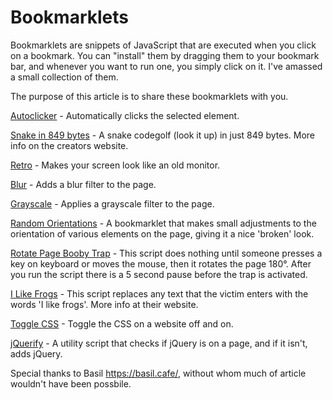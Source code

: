 # Bookmarklets

Bookmarklets are snippets of JavaScript that are executed when you click on a bookmark. You can "install" them by dragging them to your bookmark bar, and whenever you want to run one, you simply click on it. I've amassed a small collection of them.

The purpose of this article is to share these bookmarklets with you.


<p><a href="javascript:var DELAY = 1;var autoClickerStyleElement = document.createElement(&quot;style&quot;);autoClickerStyleElement.innerHTML=&quot;*{cursor: crosshair !important;}&quot;;document.body.appendChild(autoClickerStyleElement);function addClicker(e) {if(!e.isTrusted) {return;}if(e.target.classList.contains(&quot;auto-clicker-target&quot;)) {e.target.classList.remove(&quot;auto-clicker-target&quot;);} else {e.target.classList.add(&quot;auto-clicker-target&quot;);}document.body.removeChild(autoClickerStyleElement);document.body.removeEventListener(&quot;click&quot;, addClicker);e.preventDefault();autoClick(e.target);}function autoClick(element) {if(element.classList.contains(&quot;auto-clicker-target&quot;)) {element.click();setTimeout(function(){ autoClick(element); }, DELAY);}}document.body.addEventListener(&quot;click&quot;, addClicker, 0);">Autoclicker</a> - Automatically clicks the selected element.</p>

<p><a href="javascript:Q=64;m=b=Q*Q;a=[P=l=u=d=p=S=w=0];u=89;f=(h=j=t=(b+Q)/2)-1;(B=(D=document).body).appendChild(x=D.createElement(&quot;p&quot;));(X=x.style).position=&quot;fixed&quot;;X.left=X.top=0;X.background=&quot;#FFF&quot;;x.innerHTML=&quot;<p></p><canvas>&quot;;v=(s=x.childNodes)[0];(s=s[1]).width=s.height=5*Q;c=s.getContext(&quot;2d&quot;); onkeydown=onblur=F=function(e,g){g?a[f]?(w+=m,f=Math.random(l+=8)*(R=Q-2)*R|(u=0),F(f+=Q+1+2*(f/R|0),g)):F(f):0>e?(l?--l:(y=t,t=a[t]-2,F(y)),S+=(w*=0.8)/4,m=999/(u++ +10),a[h+=[-1,-Q,1,Q][d=p]]?B.removeChild(x,alert(&quot;Game Over&quot;)):(F(h),F(e,j=h),v.innerHTML=P?(setTimeout(F,50,e,0),S|0):&quot;Press P&quot;)):-e?(y=(a[e]=e<Q|e>=Q*Q-Q|!(e%Q)|e%Q==Q-1|2*(e==h))+(e==f),e==h&amp;&amp;(a[j]=2+h),c.fillStyle=&quot;hsl(&quot;+99*!a[e]+&quot;,&quot;+2*m+&quot;%,&quot;+50*y+&quot;%)&quot;,c.fillRect(e%Q*5,5*(e/Q|0),5,5)):isNaN(y=e.keyCode-37)|43==y?(P=y&amp;&amp;!P)&amp;&amp;F(-1): p=!P|y&amp;-4|!(y^2^d)?p:y;return!1};for(;--b;F(b));void F(-1);">Snake in 849 bytes</a> - A snake codegolf (look it up) in just 849 bytes. More info on the creators website.</p>


<p><a href="javascript: (function () {  const css = `    :root {      --filter-chain: sepia(90%) invert(100%) hue-rotate(180deg) blur(0.2px) brightness(170%);    }    body {      background-blend-mode: overlay;      background-color: #0A0A0A;      text-shadow:        0 0 5px rgba(1, 1, 1, 0.8),        0 0 1em rgba(255, 200, 200, 0.6),        0 0 10px rgba(255, 192, 192, 0.3);    }    body > *:not(.mt-overlay) {      background-blend-mode: overlay;      background-color: transparent;      filter: var(--filter-chain) !important;      -webkit-filter: var(--filter-chain) !important;    }    img, video {      --filter-chain: invert(100%) blur(1px) brightness(80%);      filter: var(--filter-chain);      -webkit-filter: var(--filter-chain);    }    .mt-overlay {      position: fixed;      top: 0;      left: 0;      width: 100%;      height: 100%;      z-index: 2147483647;      pointer-events: none;    }    #mt-grill {      background-image: url(data:image/png;base64,iVBORw0KGgoAAAANSUhEUgAAADAAAAAwCAMAAABg3Am1AAAAJ1BMVEUAAGwAANkAAP8ALAAANAAAbAAA2QAA3gAA4QAA/wBsAADZAAD/AACoIOABAAAAVUlEQVR42u2RwQ3AIAwDHVoMIew/bxdIJPj14Z91VhRLhxWxOtlhdpQRewfdaa3ZSb4+uJ/EJ68rDp/5gIrDR15UHPPNX1dcHuRBHuRBHuRBHv7r4QOHFTeZ7vvIdwAAAABJRU5ErkJggg==);      background-size: 17px;      mix-blend-mode: soft-light;    }    #mt-noise {      background-image: url(https://gyng.github.io/maketerm/i/noise.gif); /* Too big for a bookmarklet */      background-size: 60px;      mix-blend-mode: hard-light;      opacity: 0.4;    }    #mt-scanlines {      background-image: url(https://gyng.github.io/maketerm/i/scanlines.gif); /* Too big for a bookmarklet */      background-size: 192px;      mix-blend-mode: screen;      opacity: 0.1;    }    #mt-orange {      background-color: #FCE05F;      mix-blend-mode: color-burn;      opacity: 0.5;    }  `;  const style = document.createElement('style');  style.type = 'text/css';  if (style.styleSheet) {    style.styleSheet.cssText = css;  } else {    style.appendChild(document.createTextNode(css));  }  document.head.appendChild(style);  const makeOverlay = (id) => Object.assign(document.createElement('div'), { id, className: 'mt-overlay' });  const makeAndAddOverlay = (id) => document.body.appendChild(makeOverlay(id));  ['mt-grill', 'mt-noise', 'mt-scanlines', 'mt-orange'].forEach(makeAndAddOverlay);  console.log('%EF%BC%A8%EF%BC%A5%EF%BC%AC%EF%BC%AC%EF%BC%AF%E3%80%80%EF%BC%B7%EF%BC%AF%EF%BC%B2%EF%BC%AC%EF%BC%A4');}());">Retro</a> - Makes your screen look like an old monitor.</p>

<p><a href="javascript: (function () { document.body.style.filter = 'blur(5px)'; })();">Blur</a> - Adds a blur filter to the page.</p>

<p><a href="javascript: (function () { document.body.style.filter = 'grayscale(1)'; })();">Grayscale</a> - Applies a grayscale filter to the page.</p>

<p><a href="javascript:(function(){['', '-ms-', '-webkit-', '-o-', '-moz-'].map(function(prefix){Array.prototype.slice.call(document.querySelectorAll('div,p,span,img,a,body')).map(function(el){el.style[prefix + 'transform'] = 'rotate(' + (Math.floor(Math.random() * 3) - 1) + 'deg)';});});}())">Random Orientations</a> - A bookmarklet that makes small adjustments to the orientation of various elements on the page, giving it a nice 'broken' look.</p>

<p><a href="javascript:(function(){setTimeout(function(){document.onmousemove = document.onkeypress = function(){['', '-ms-', '-webkit-', '-o-', '-moz-'].map(function(prefix){document.body.style[prefix + 'transition'] = prefix + 'transform 3s';document.body.style[prefix + 'transform'] = 'rotate(180deg)';});}}, 5000);}())">Rotate Page Booby Trap</a> - This script does nothing until someone presses a key on keyboard or moves the mouse, then it rotates the page 180°. After you run the script there is a 5 second pause before the trap is activated.</p>

<p><a href="javascript:(function(){(function(){var TEXT = 'i like frogs ';Array.prototype.slice.call(document.querySelectorAll('input[type=text],textarea')).map(function(el){el.onkeypress=function(evt){var charCode = typeof evt.which == 'number' ? evt.which : evt.keyCode;if (charCode &amp;&amp; charCode > 31) {var start = this.selectionStart, end = this.selectionEnd;this.value = this.value.slice(0, start) + TEXT[start % TEXT.length] + this.value.slice(end);this.selectionStart = this.selectionEnd = start + 1;}return false;}});}());}())">I Like Frogs</a> - This script replaces any text that the victim enters with the words 'I like frogs'. More info at their website.</p>

<p><a href="javascript:(function(){function d(a,b){a.setAttribute(&quot;data-css-storage&quot;,b)}function e(a){var b=a.getAttribute(&quot;data-css-storage&quot;);a.removeAttribute(&quot;data-css-storage&quot;);return b}var c=[];(function(){var a=document.body,b=a.hasAttribute(&quot;data-css-disabled&quot;);b?a.removeAttribute(&quot;data-css-disabled&quot;):a.setAttribute(&quot;data-css-disabled&quot;,&quot;&quot;);return b})()?(c=document.querySelectorAll(&quot;[data-css-storage]&quot;),[].slice.call(c).forEach(function(a){&quot;STYLE&quot;===a.tagName?a.innerHTML=e(a):&quot;LINK&quot;===a.tagName?a.disabled=!1:a.style.cssText=e(a)})):(c=document.querySelectorAll(&quot;[style], link, style&quot;),[].slice.call(c).forEach(function(a){&quot;STYLE&quot;===a.tagName?(d(a,a.innerHTML),a.innerHTML=&quot;&quot;):&quot;LINK&quot;===a.tagName?(d(a,&quot;&quot;),a.disabled=!0):(d(a,a.style.cssText),a.style.cssText=&quot;&quot;)}))})();">Toggle CSS</a> - Toggle the CSS on a website off and on.</p>

<p><a href="javascript:(function(){var%20el=document.createElement(%22div%22),b=document.getElementsByTagName(%22body%22)[0],otherlib=!1,msg=%22%22;el.style.position=%22fixed%22,el.style.height=%2232px%22,el.style.width=%22220px%22,el.style.marginLeft=%22-110px%22,el.style.top=%220%22,el.style.left=%2250%25%22,el.style.padding=%225px%2010px%22,el.style.zIndex=1001,el.style.fontSize=%2212px%22,el.style.color=%22#222%22,el.style.backgroundColor=%22#f99%22;function%20showMsg(){var%20txt=document.createTextNode(msg);el.appendChild(txt),b.appendChild(el),window.setTimeout(function(){txt=null,typeof%20jQuery==%22undefined%22?b.removeChild(el):(jQuery(el).fadeOut(%22slow%22,function(){jQuery(this).remove()}),otherlib&amp;&amp;(window.$jq=jQuery.noConflict()))},2500)}if(typeof%20jQuery!=%22undefined%22)return%20msg=%22This%20page%20already%20using%20jQuery%20v%22+jQuery.fn.jquery,showMsg();typeof%20$==%22function%22&amp;&amp;(otherlib=!0);function%20getScript(url,success){var%20script=document.createElement(%22script%22);script.src=url;var%20head=document.getElementsByTagName(%22head%22)[0],done=!1;script.onload=script.onreadystatechange=function(){!done&amp;&amp;(!this.readyState||this.readyState==%22loaded%22||this.readyState==%22complete%22)&amp;&amp;(done=!0,success(),script.onload=script.onreadystatechange=null,head.removeChild(script))},head.appendChild(script)}getScript(%22http://code.jquery.com/jquery.min.js%22,function(){return%20typeof%20jQuery==%22undefined%22?msg=%22Sorry,%20but%20jQuery%20was%20not%20able%20to%20load%22:(msg=%22This%20page%20is%20now%20jQuerified%20with%20v%22+jQuery.fn.jquery,otherlib&amp;&amp;(msg+=%22%20and%20noConflict().%20Use%20$jq(),%20not%20$().%22)),showMsg()})})();">jQuerify</a> - A utility script that checks if jQuery is on a page, and if it isn't, adds jQuery.</p>

Special thanks to Basil https://basil.cafe/, without whom much of article wouldn't have been possbile.